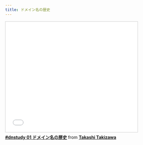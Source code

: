 ```yaml
---
title: ドメイン名の歴史
---
```

<iframe src="//www.slideshare.net/slideshow/embed_code/8365212" width="427" height="356" frameborder="0" marginwidth="0" marginheight="0" scrolling="no" style="border:1px solid #CCC; border-width:1px; margin-bottom:5px; max-width: 100%;" allowfullscreen> </iframe> <div style="margin-bottom:5px"> <strong> <a href="https://www.slideshare.net/ttkzw/dnstudy01-dnshistory" title="#dnstudy 01 ドメイン名の歴史" target="_blank">#dnstudy 01 ドメイン名の歴史</a> </strong> from <strong><a href="https://www.slideshare.net/ttkzw" target="_blank">Takashi Takizawa</a></strong> </div>
